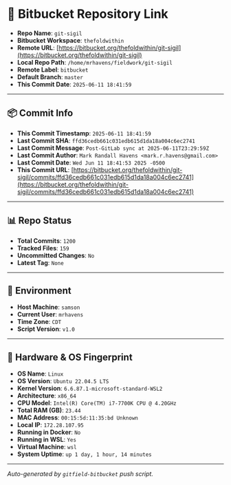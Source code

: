 # 🔗 Bitbucket Repository Link

- **Repo Name**: `git-sigil`
- **Bitbucket Workspace**: `thefoldwithin`
- **Remote URL**: [https://bitbucket.org/thefoldwithin/git-sigil](https://bitbucket.org/thefoldwithin/git-sigil)
- **Local Repo Path**: `/home/mrhavens/fieldwork/git-sigil`
- **Remote Label**: `bitbucket`
- **Default Branch**: `master`
- **This Commit Date**: `2025-06-11 18:41:59`

---

## 📦 Commit Info

- **This Commit Timestamp**: `2025-06-11 18:41:59`
- **Last Commit SHA**: `ffd36cedb661c031edb615d1da18a004c6ec2741`
- **Last Commit Message**: `Post-GitLab sync at 2025-06-11T23:29:59Z`
- **Last Commit Author**: `Mark Randall Havens <mark.r.havens@gmail.com>`
- **Last Commit Date**: `Wed Jun 11 18:41:53 2025 -0500`
- **This Commit URL**: [https://bitbucket.org/thefoldwithin/git-sigil/commits/ffd36cedb661c031edb615d1da18a004c6ec2741](https://bitbucket.org/thefoldwithin/git-sigil/commits/ffd36cedb661c031edb615d1da18a004c6ec2741)

---

## 📊 Repo Status

- **Total Commits**: `1200`
- **Tracked Files**: `159`
- **Uncommitted Changes**: `No`
- **Latest Tag**: `None`

---

## 🧭 Environment

- **Host Machine**: `samson`
- **Current User**: `mrhavens`
- **Time Zone**: `CDT`
- **Script Version**: `v1.0`

---

## 🧬 Hardware & OS Fingerprint

- **OS Name**: `Linux`
- **OS Version**: `Ubuntu 22.04.5 LTS`
- **Kernel Version**: `6.6.87.1-microsoft-standard-WSL2`
- **Architecture**: `x86_64`
- **CPU Model**: `Intel(R) Core(TM) i7-7700K CPU @ 4.20GHz`
- **Total RAM (GB)**: `23.44`
- **MAC Address**: `00:15:5d:11:35:bd
Unknown`
- **Local IP**: `172.28.107.95`
- **Running in Docker**: `No`
- **Running in WSL**: `Yes`
- **Virtual Machine**: `wsl`
- **System Uptime**: `up 1 day, 1 hour, 14 minutes`

---

_Auto-generated by `gitfield-bitbucket` push script._
